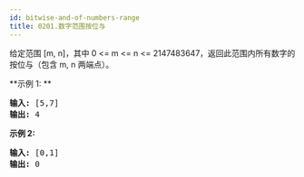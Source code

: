 ```yaml
---
id: bitwise-and-of-numbers-range
title: 0201.数字范围按位与
---
```

给定范围 [m, n]，其中 0 &lt;= m &lt;= n &lt;= 2147483647，返回此范围内所有数字的按位与（包含 m, n 两端点）。

**示例 1: **


<pre><strong>输入:</strong> [5,7]<br/><strong>输出:</strong> 4</pre>

**示例 2:**


<pre><strong>输入:</strong> [0,1]<br/><strong>输出:</strong> 0</pre>

